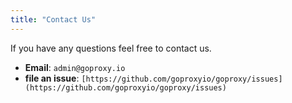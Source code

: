 ```yaml
---
title: "Contact Us"
---
```


If you have any questions feel free to contact us.

* **Email**: `admin@goproxy.io`
* **file an issue**: `[https://github.com/goproxyio/goproxy/issues](https://github.com/goproxyio/goproxy/issues)`